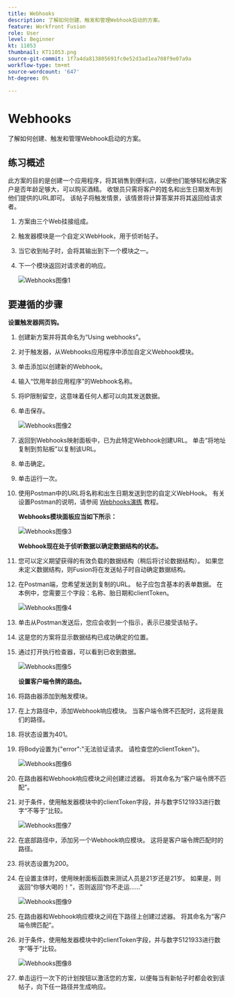 ```yaml
---
title: Webhooks
description: 了解如何创建、触发和管理Webhook启动的方案。
feature: Workfront Fusion
role: User
level: Beginner
kt: 11053
thumbnail: KT11053.png
source-git-commit: 1f7a4da813805691fc0e52d3ad1ea708f9e07a9a
workflow-type: tm+mt
source-wordcount: '647'
ht-degree: 0%

---
```



# Webhooks

了解如何创建、触发和管理Webhook启动的方案。

## 练习概述

此方案的目的是创建一个应用程序，将其销售到便利店，以便他们能够轻松确定客户是否年龄足够大，可以购买酒精。 收银员只需将客户的姓名和出生日期发布到他们提供的URL即可。 该帖子将触发情景，该情景将计算答案并将其返回给请求者。

1. 方案由三个Web挂接组成。
1. 触发器模块是一个自定义WebHook，用于侦听帖子。
1. 当它收到帖子时，会将其输出到下一个模块之一。
1. 下一个模块返回对请求者的响应。

   ![Webhooks图像1](../12-exercises/assets/webhooks-walkthrough-1.png)

## 要遵循的步骤

**设置触发器网页钩。**

1. 创建新方案并将其命名为“Using webhooks”。
1. 对于触发器，从Webhooks应用程序中添加自定义Webhook模块。
1. 单击添加以创建新的Webhook。
1. 输入“饮用年龄应用程序”的Webhook名称。
1. 将IP限制留空，这意味着任何人都可以向其发送数据。
1. 单击保存。


   ![Webhooks图像2](../12-exercises/assets/webhooks-walkthrough-2.png)

1. 返回到Webhooks映射面板中，已为此特定Webhook创建URL。 单击“将地址复制到剪贴板”以复制该URL。
1. 单击确定。
1. 单击运行一次。
1. 使用Postman中的URL将名称和出生日期发送到您的自定义WebHook。 有关设置Postman的说明，请参阅 [Webhooks演练](https://experienceleague.adobe.com/docs/workfront-learn/tutorials-workfront/fusion/beyond-basic-modules/webhooks-walkthrough.html?lang=en) 教程。

   **Webhooks模块面板应当如下所示：**

   ![Webhooks图像3](../12-exercises/assets/webhooks-walkthrough-3.png)

   **Webhook现在处于侦听数据以确定数据结构的状态。**

1. 您可以定义期望获得的有效负载的数据结构（稍后将讨论数据结构）。 如果您未定义数据结构，则Fusion将在发送帖子时自动确定数据结构。
1. 在Postman端，您希望发送到复制的URL。 帖子应包含基本的表单数据。 在本例中，您需要三个字段：名称、胎日期和clientToken。

   ![Webhooks图像4](../12-exercises/assets/webhooks-walkthrough-4.png)

1. 单击从Postman发送后，您应会收到一个指示，表示已接受该帖子。
1. 这是您的方案将显示数据结构已成功确定的位置。
1. 通过打开执行检查器，可以看到已收到数据。

   ![Webhooks图像5](../12-exercises/assets/webhooks-walkthrough-5.png)

   **设置客户端令牌的路由。**

1. 将路由器添加到触发模块。
1. 在上方路径中，添加Webhook响应模块。 当客户端令牌不匹配时，这将是我们的路径。
1. 将状态设置为401。
1. 将Body设置为{&quot;error&quot;:&quot;无法验证请求。 请检查您的clientToken&quot;}。

   ![Webhooks图像6](../12-exercises/assets/webhooks-walkthrough-6.png)

1. 在路由器和Webhook响应模块之间创建过滤器。 将其命名为“客户端令牌不匹配”。
1. 对于条件，使用触发器模块中的clientToken字段，并与数字5121933进行数字“不等于”比较。

   ![Webhooks图像7](../12-exercises/assets/webhooks-walkthrough-7.png)

1. 在底部路径中，添加另一个Webhook响应模块。 这将是客户端令牌匹配时的路径。
1. 将状态设置为200。
1. 在设置主体时，使用映射面板函数来测试人员是21岁还是21岁。 如果是，则返回“你够大喝的！”，否则返回“你不走运……”

   ![Webhooks图像9](../12-exercises/assets/webhooks-walkthrough-9.png)

1. 在路由器和Webhook响应模块之间在下路径上创建过滤器。 将其命名为“客户端令牌匹配”。
1. 对于条件，使用触发器模块中的clientToken字段，并与数字5121933进行数字“等于”比较。


   ![Webhooks图像8](../12-exercises/assets/webhooks-walkthrough-8.png)

1. 单击运行一次下的计划按钮以激活您的方案，以便每当有新帖子时都会收到该帖子，向下任一路径并生成响应。
